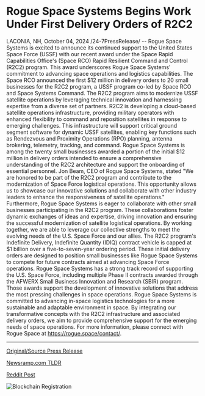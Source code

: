 # Rogue Space Systems Begins Work Under First Delivery Orders of R2C2

LACONIA, NH, October 04, 2024 /24-7PressRelease/ -- Rogue Space Systems is excited to announce its continued support to the United States Space Force (USSF) with our recent award under the Space Rapid Capabilities Office's (Space RCO) Rapid Resilient Command and Control (R2C2) program. This award underscores Rogue Space Systems' commitment to advancing space operations and logistics capabilities.   The Space RCO announced the first $12 million in delivery orders to 20 small businesses for the R2C2 program, a USSF program co-led by Space RCO and Space Systems Command. The R2C2 program aims to modernize USSF satellite operations by leveraging technical innovation and harnessing expertise from a diverse set of partners. R2C2 is developing a cloud-based satellite operations infrastructure, providing military operators with enhanced flexibility to command and reposition satellites in response to emerging challenges. This infrastructure will support critical ground segment software for dynamic USSF satellites, enabling key functions such as Rendezvous and Proximity Operations (RPO) planning, antenna brokering, telemetry, tracking, and command.   Rogue Space Systems is among the twenty small businesses awarded a portion of the initial $12 million in delivery orders intended to ensure a comprehensive understanding of the R2C2 architecture and support the onboarding of essential personnel. Jon Beam, CEO of Rogue Space Systems, stated "We are honored to be part of the R2C2 program and contribute to the modernization of Space Force logistical operations. This opportunity allows us to showcase our innovative solutions and collaborate with other industry leaders to enhance the responsiveness of satellite operations."   Furthermore, Rogue Space Systems is eager to collaborate with other small businesses participating in the R2C2 program. These collaborations foster dynamic exchanges of ideas and expertise, driving innovation and ensuring the successful modernization of satellite logistical operations. By working together, we are able to leverage our collective strengths to meet the evolving needs of the U.S. Space Force and our allies.   The R2C2 program's Indefinite Delivery, Indefinite Quantity (IDIQ) contract vehicle is capped at $1 billion over a five-to-seven-year ordering period. These initial delivery orders are designed to position small businesses like Rogue Space Systems to compete for future contracts aimed at advancing Space Force operations.   Rogue Space Systems has a strong track record of supporting the U.S. Space Force, including multiple Phase II contracts awarded through the AFWERX Small Business Innovation and Research (SBIR) program. Those awards support the development of innovative solutions that address the most pressing challenges in space operations.   Rogue Space Systems is committed to advancing in-space logistics technologies for a more sustainable and adaptable environment in space. By integrating our transformative concepts with the R2C2 infrastructure and associated delivery orders, we aim to provide comprehensive support for the emerging needs of space operations.   For more information, please connect with Rogue Space at https://rogue.space/contact/. 

---

[Original/Source Press Release](https://www.24-7pressrelease.com/press-release/514940/rogue-space-systems-begins-work-under-first-delivery-orders-of-r2c2)
                    

[Newsramp.com TLDR](None) 



[Reddit Post](https://www.reddit.com/r/Business_NewsRamp/comments/1fvtdc7/rogue_space_systems_supports_us_space_forces_r2c2/) 



![Blockchain Registration](https://cdn.newsramp.app/24-7PressRelease/qrcode/2410/4/roamBH1c.webp)
